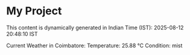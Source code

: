 # My Project

This content is dynamically generated in Indian Time (IST): 2025-08-12 20:48:10 IST


Current Weather in Coimbatore:
Temperature: 25.88 °C
Condition: mist
